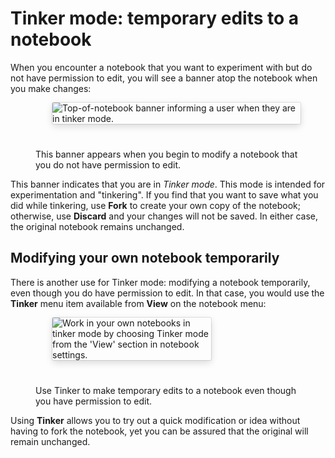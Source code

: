 # Tinker mode: temporary edits to a notebook

When you encounter a notebook that you want to experiment with but do not have permission to edit, you will see a banner atop the notebook when you make changes:

<figure>
  <img
    style="border-radius:2px;box-shadow:0 4px 12px rgba(0,0,0,0.15), 0 0 0 1px rgba(0, 0, 0, 0.1);margin-left:27px;margin-bottom:40px;max-width: ${width}"
    src="/collaborating/tinker-mode/makingTempEditsBanner.png" alt="Top-of-notebook banner informing a user when they are in tinker mode."
  />
  <figcaption>This banner appears when you begin to modify a notebook that you do not have permission to edit.</figcaption>
</figure>

This banner indicates that you are in *Tinker mode*. This mode is intended for experimentation and "tinkering". If you find that you want to save what you did while tinkering, use **Fork** to create your own copy of the notebook; otherwise, use **Discard** and your changes will not be saved. In either case, the original notebook remains unchanged.

## Modifying your own notebook temporarily

There is another use for Tinker mode: modifying a notebook temporarily, even though you do have permission to edit. In that case, you would use the **Tinker** menu item available from **View** on the notebook menu:

<figure>
  <img
    style="border-radius:2px;box-shadow:0 4px 12px rgba(0,0,0,0.15), 0 0 0 1px rgba(0, 0, 0, 0.1);margin-left:27px;margin-bottom:40px;max-width: 60%"
    src="/collaborating/tinker-mode/viewTinkerMenu.png" alt="Work in your own notebooks in tinker mode by choosing Tinker mode from the 'View' section in notebook settings."
  />
  <figcaption>Use Tinker to make temporary edits to a notebook even though you have permission to edit.</figcaption>
</figure>

Using **Tinker** allows you to try out a quick modification or idea without having to fork the notebook, yet you can be assured that the original will remain unchanged.